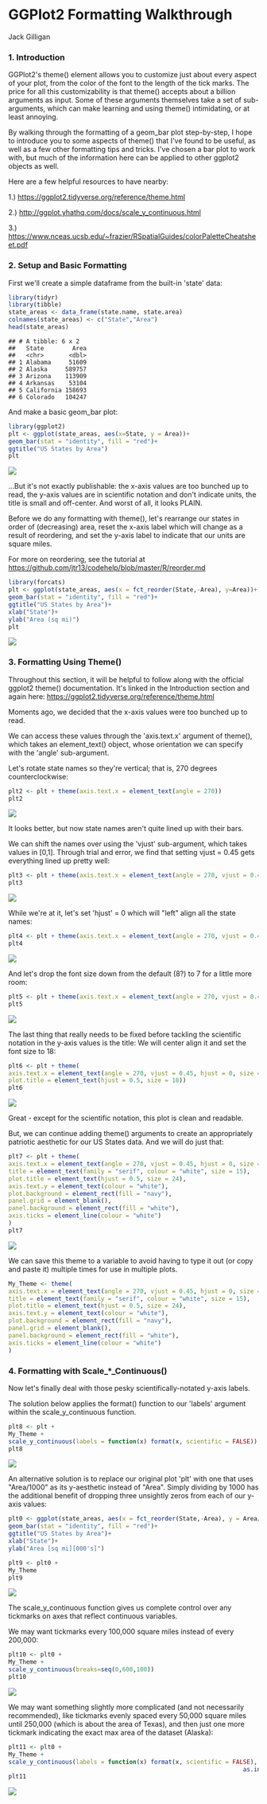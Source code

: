 GGPlot2 Formatting Walkthrough
================
Jack Gilligan

### 1. Introduction

GGPlot2's theme() element allows you to customize just about every aspect of your plot, from the color of the font to the length of the tick marks. The price for all this customizability is that theme() accepts about a billion arguments as input. Some of these arguments themselves take a set of sub-arguments, which can make learning and using theme() intimidating, or at least annoying.

By walking through the formatting of a geom\_bar plot step-by-step, I hope to introduce you to some aspects of theme() that I've found to be useful, as well as a few other formatting tips and tricks. I've chosen a bar plot to work with, but much of the information here can be applied to other ggplot2 objects as well.

Here are a few helpful resources to have nearby:

1.) <https://ggplot2.tidyverse.org/reference/theme.html>

2.) <http://ggplot.yhathq.com/docs/scale_y_continuous.html>

3.) <https://www.nceas.ucsb.edu/~frazier/RSpatialGuides/colorPaletteCheatsheet.pdf>

### 2. Setup and Basic Formatting

First we'll create a simple dataframe from the built-in 'state' data:

``` r
library(tidyr)
library(tibble)
state_areas <- data_frame(state.name, state.area)
colnames(state_areas) <- c("State","Area")
head(state_areas)
```

    ## # A tibble: 6 x 2
    ##   State        Area
    ##   <chr>       <dbl>
    ## 1 Alabama     51609
    ## 2 Alaska     589757
    ## 3 Arizona    113909
    ## 4 Arkansas    53104
    ## 5 California 158693
    ## 6 Colorado   104247

And make a basic geom\_bar plot:

``` r
library(ggplot2)
plt <- ggplot(state_areas, aes(x=State, y = Area))+
geom_bar(stat = "identity", fill = "red")+
ggtitle("US States by Area")
plt
```

<img src="ggplot2-Formatting-Introduction/unnamed-chunk-2-1.png" style="display: block; margin: auto;" />

...But it's not exactly publishable: the x-axis values are too bunched up to read, the y-axis values are in scientific notation and don't indicate units, the title is small and off-center. And worst of all, it looks PLAIN.

Before we do any formatting with theme(), let's rearrange our states in order of (decreasing) area, reset the x-axis label which will change as a result of reordering, and set the y-axis label to indicate that our units are square miles.

For more on reordering, see the tutorial at <https://github.com/jtr13/codehelp/blob/master/R/reorder.md>

``` r
library(forcats)
plt <- ggplot(state_areas, aes(x = fct_reorder(State,-Area), y=Area))+
geom_bar(stat = "identity", fill = "red")+
ggtitle("US States by Area")+
xlab("State")+
ylab("Area (sq mi)")
plt
```

![](EDAV_CC_files/figure-markdown_github/unnamed-chunk-3-1.png)

### 3. Formatting Using Theme()

Throughout this section, it will be helpful to follow along with the official ggplot2 theme() documentation. It's linked in the Introduction section and again here: <https://ggplot2.tidyverse.org/reference/theme.html>

Moments ago, we decided that the x-axis values were too bunched up to read.

We can access these values through the 'axis.text.x' argument of theme(), which takes an element\_text() object, whose orientation we can specify with the 'angle' sub-argument.

Let's rotate state names so they're vertical; that is, 270 degrees counterclockwise:

``` r
plt2 <- plt + theme(axis.text.x = element_text(angle = 270))
plt2
```

![](EDAV_CC_files/figure-markdown_github/unnamed-chunk-4-1.png)

It looks better, but now state names aren't quite lined up with their bars.

We can shift the names over using the 'vjust' sub-argument, which takes values in \[0,1\]. Through trial and error, we find that setting vjust = 0.45 gets everything lined up pretty well:

``` r
plt3 <- plt + theme(axis.text.x = element_text(angle = 270, vjust = 0.45))
plt3
```

![](EDAV_CC_files/figure-markdown_github/unnamed-chunk-5-1.png)

While we're at it, let's set 'hjust' = 0 which will "left" align all the state names:

``` r
plt4 <- plt + theme(axis.text.x = element_text(angle = 270, vjust = 0.45, hjust = 0))
plt4
```

![](EDAV_CC_files/figure-markdown_github/unnamed-chunk-6-1.png)

And let's drop the font size down from the default (8?) to 7 for a little more room:

``` r
plt5 <- plt + theme(axis.text.x = element_text(angle = 270, vjust = 0.45, hjust = 0, size = 7))
plt5
```

![](EDAV_CC_files/figure-markdown_github/unnamed-chunk-7-1.png)

The last thing that really needs to be fixed before tackling the scientific notation in the y-axis values is the title: We will center align it and set the font size to 18:

``` r
plt6 <- plt + theme(
axis.text.x = element_text(angle = 270, vjust = 0.45, hjust = 0, size = 7),
plot.title = element_text(hjust = 0.5, size = 18))
plt6
```

![](EDAV_CC_files/figure-markdown_github/unnamed-chunk-8-1.png)

Great - except for the scientific notation, this plot is clean and readable.

But, we can continue adding theme() arguments to create an appropriately patriotic aesthetic for our US States data. And we will do just that:

``` r
plt7 <- plt + theme(
axis.text.x = element_text(angle = 270, vjust = 0.45, hjust = 0, size = 8, colour = "white"),
title = element_text(family = "serif", colour = "white", size = 15),
plot.title = element_text(hjust = 0.5, size = 24),
axis.text.y = element_text(colour = "white"),
plot.background = element_rect(fill = "navy"),
panel.grid = element_blank(),
panel.background = element_rect(fill = "white"),
axis.ticks = element_line(colour = "white")
)
plt7
```

![](EDAV_CC_files/figure-markdown_github/unnamed-chunk-9-1.png)

We can save this theme to a variable to avoid having to type it out (or copy and paste it) multiple times for use in multiple plots.

``` r
My_Theme <- theme(
axis.text.x = element_text(angle = 270, vjust = 0.45, hjust = 0, size = 8, colour = "white"),
title = element_text(family = "serif", colour = "white", size = 15),
plot.title = element_text(hjust = 0.5, size = 24),
axis.text.y = element_text(colour = "white"),
plot.background = element_rect(fill = "navy"),
panel.grid = element_blank(),
panel.background = element_rect(fill = "white"),
axis.ticks = element_line(colour = "white")
)
```

### 4. Formatting with Scale\_\*\_Continuous()

Now let's finally deal with those pesky scientifically-notated y-axis labels.

The solution below applies the format() function to our 'labels' argument within the scale\_y\_continuous function.

``` r
plt8 <- plt + 
My_Theme +
scale_y_continuous(labels = function(x) format(x, scientific = FALSE))
plt8
```

![](EDAV_CC_files/figure-markdown_github/unnamed-chunk-11-1.png)

An alternative solution is to replace our original plot 'plt' with one that uses "Area/1000" as its y-aesthetic instead of "Area". Simply dividing by 1000 has the additional benefit of dropping three unsightly zeros from each of our y-axis values:

``` r
plt0 <- ggplot(state_areas, aes(x = fct_reorder(State,-Area), y = Area/1000))+
geom_bar(stat = "identity", fill = "red")+
ggtitle("US States by Area")+
xlab("State")+
ylab("Area [sq mi][000's]")

plt9 <- plt0 +
My_Theme 
plt9
```

![](EDAV_CC_files/figure-markdown_github/unnamed-chunk-12-1.png)

The scale\_y\_continuous function gives us complete control over any tickmarks on axes that reflect continuous variables.

We may want tickmarks every 100,000 square miles instead of every 200,000:

``` r
plt10 <- plt0 + 
My_Theme +
scale_y_continuous(breaks=seq(0,600,100))
plt10
```

![](EDAV_CC_files/figure-markdown_github/unnamed-chunk-13-1.png)

We may want something slightly more complicated (and not necessarily recommended), like tickmarks evenly spaced every 50,000 square miles until 250,000 (which is about the area of Texas), and then just one more tickmark indicating the exact max area of the dataset (Alaska):

``` r
plt11 <- plt0 + 
My_Theme +
scale_y_continuous(labels = function(x) format(x, scientific = FALSE), breaks=c(seq(0,250,50),
                                                                  as.integer(max(state_areas$Area/1000))))
plt11
```

![](EDAV_CC_files/figure-markdown_github/unnamed-chunk-14-1.png)
